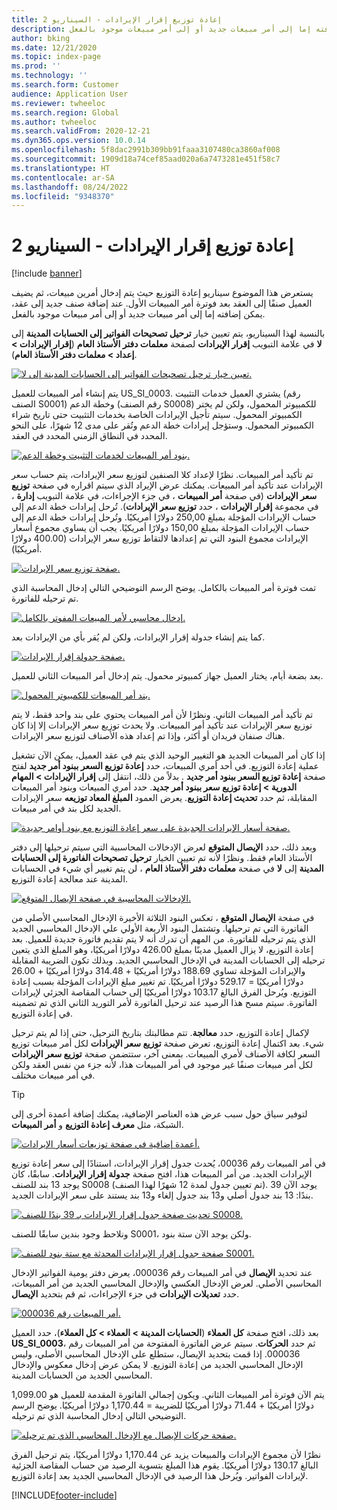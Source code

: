```yaml
---
title: إعادة توزيع إقرار الإيرادات - السيناريو 2
description: يستعرض هذا الموضوع سيناريو إعادة التوزيع حيث يتم إدخال أمرين مبيعات، ثم يضيف العميل صنفًا إلى العقد بعد فوترة أمر المبيعات الأول. عند إضافة صنف جديد إلى عقد، يمكن إضافته إما إلى أمر مبيعات جديد أو إلى أمر مبيعات موجود بالفعل.
author: bking
ms.date: 12/21/2020
ms.topic: index-page
ms.prod: ''
ms.technology: ''
ms.search.form: Customer
audience: Application User
ms.reviewer: twheeloc
ms.search.region: Global
ms.author: twheeloc
ms.search.validFrom: 2020-12-21
ms.dyn365.ops.version: 10.0.14
ms.openlocfilehash: 5f8dac2991b309bb91faaa3107480ca3860af008
ms.sourcegitcommit: 1909d18a74cef85aad020a6a7473281e451f58c7
ms.translationtype: HT
ms.contentlocale: ar-SA
ms.lasthandoff: 08/24/2022
ms.locfileid: "9348370"
---
```

# <a name="revenue-recognition-reallocation--scenario-2"></a>إعادة توزيع إقرار الإيرادات - السيناريو 2

[!include [banner](../includes/banner.md)]

يستعرض هذا الموضوع سيناريو إعادة التوزيع حيث يتم إدخال أمرين مبيعات، ثم يضيف العميل صنفًا إلى العقد بعد فوترة أمر المبيعات الأول. عند إضافة صنف جديد إلى عقد، يمكن إضافته إما إلى أمر مبيعات جديد أو إلى أمر مبيعات موجود بالفعل.

بالنسبة لهذا السيناريو، يتم تعيين خيار **ترحيل تصحيحات الفواتير إلى الحسابات المدينة** إلى **لا** في علامة التبويب **إقرار الإيرادات** لصفحة **معلمات دفتر الأستاذ العام** (**إقرار الإيرادات \> إعداد \> معلمات دفتر الأستاذ العام**).

[![تعيين خيار ترحيل تصحيحات الفواتير إلى الحسابات المدينة إلى لا.](./media/12_rev-rec-scenarios.png)](./media/12_rev-rec-scenarios.png)

يتم إنشاء أمر المبيعات للعميل US\_SI\_0003. يشتري العميل خدمات التثبيت (رقم الصنف S0001) وخطة الدعم (رقم الصنف S0008) للكمبيوتر المحمول، ولكن لم يختر الكمبيوتر المحمول. سيتم تأجيل الإيرادات الخاصة بخدمات التثبيت حتى تاريخ شراء الكمبيوتر المحمول. وستؤجل إيرادات خطة الدعم وتُقر على مدى 12 شهرًا، على النحو المحدد في النطاق الزمني المحدد في العقد.

[![بنود أمر المبيعات لخدمات التثبيت وخطة الدعم.](./media/13_rev-rec-scenarios.png)](./media/13_rev-rec-scenarios.png)

تم تأكيد أمر المبيعات. نظرًا لإعداد كلا الصنفين لتوزيع سعر الإيرادات، يتم حساب سعر الإيرادات عند تأكيد أمر المبيعات. يمكنك عرض الإيراد الذي سيتم اقراره في صفحة **توزيع سعر الإيرادات** (في صفحة **أمر المبيعات** ، في جزء الإجراءات، في علامة التبويب **إدارة** ، في مجموعة **إقرار الإيرادات** ، حدد **توزيع سعر الإيرادات**). تُرحل إيرادات خطة الدعم إلى حساب الإيرادات المؤجلة بمبلغ 250,00 دولارًا أمريكيًا. وتُرحل إيرادات خطة الدعم إلى حساب الإيرادات المؤجلة بمبلغ 150,00 دولارًا أمريكيًا. يجب أن يساوي مجموع أسعار الإيرادات مجموع البنود التي تم إعدادها لالتقاط توزيع سعر الإيرادات (400.00 دولارًا أمريكيًا).

[![صفحة توزيع سعر الإيرادات.](./media/14_rev-rec-scenarios.png)](./media/14_rev-rec-scenarios.png)

تمت فوترة أمر المبيعات بالكامل. يوضح الرسم التوضيحي التالي إدخال المحاسبة الذي تم ترحيله للفاتورة.

[![إدخال محاسبي لأمر المبيعات المفوتر بالكامل.](./media/15_rev-rec-scenarios.png)](./media/15_rev-rec-scenarios.png)

كما يتم إنشاء جدولة إقرار الإيرادات، ولكن لم يُقر بأي من الإيرادات بعد.

[![صفحة جدولة إقرار الإيرادات.](./media/16_rev-rec-scenarios.png)](./media/16_rev-rec-scenarios.png)

بعد بضعة أيام، يختار العميل جهاز كمبيوتر محمول. يتم إدخال أمر المبيعات الثاني للعميل.

[![بند أمر المبيعات للكمبيوتر المحمول.](./media/17_rev-rec-scenarios.png)](./media/17_rev-rec-scenarios.png)

تم تأكيد أمر المبيعات الثاني. ونظرًا لأن أمر المبيعات يحتوي على بند واحد فقط، لا يتم توزيع سعر الإيرادات عند تأكيد أمر المبيعات. ولا يحدث توزيع سعر الإيرادات إلا إذا كان هناك صنفان فريدان أو أكثر، وإذا تم إعداد هذه الأصناف لتوزيع سعر الإيرادات.

إذا كان أمر المبيعات الجديد هو التغيير الوحيد الذي يتم في عقد العميل، يمكن الآن تشغيل عملية إعادة التوزيع. في أحد أمري المبيعات، حدد **إعادة توزيع السعر ببنود أمر جديد** لفتح صفحة **إعادة توزيع السعر ببنود أمر جديد** . بدلاً من ذلك، انتقل إلى **إقرار الإيرادات \> المهام الدورية \> إعادة توزيع سعر ببنود أمر جديد**. حدد أمري المبيعات وبنود أمر المبيعات المقابلة، ثم حدد **تحديث إعادة التوزيع**. يعرض العمود **المبلغ المعاد توزيعه** سعر الإيرادات الجديد لكل بند في أمر مبيعات.

[![صفحة أسعار الإيرادات الجديدة على سعر إعادة التوزيع مع بنود أوامر جديدة.](./media/18_rev-rec-scenarios.png)](./media/18_rev-rec-scenarios.png)

وبعد ذلك، حدد **الإيصال المتوقع** لعرض الإدخالات المحاسبية التي سيتم ترحيلها إلى دفتر الأستاذ العام فقط. ونظرًا لأنه تم تعيين الخيار **ترحيل تصحيحات الفاتورة إلى الحسابات المدينة** إلى **لا** في صفحة **معلمات دفتر الأستاذ العام** ، لن يتم تغيير أي شيء في الحسابات المدينة عند معالجة إعادة التوزيع.

[![الإدخالات المحاسبية في صفحة الإيصال المتوقع.](./media/19_rev-rec-scenarios.png)](./media/19_rev-rec-scenarios.png)

في صفحة **الإيصال المتوقع** ، تعكس البنود الثلاثة الأخيرة الإدخال المحاسبي الأصلي من الفاتورة التي تم ترحيلها. وتشتمل البنود الأربعة الأولي علي الإدخال المحاسبي الجديد الذي يتم ترحيله للفاتورة. من المهم أن تدرك أنه لا يتم تقديم فاتورة جديدة للعميل. بعد إعادة التوزيع، لا يزال العميل مدينًا بمبلغ 426.00 دولارًا أمريكيًا، وهو المبلغ الذي يتعين ترحيله إلى الحسابات المدينة في الإدخال المحاسبي الجديد. وبذلك تكون الضريبة المقابلة والإيرادات المؤجلة تساوي 188.69 دولارًا أمريكيًا + 314.48 دولارًا أمريكيًا + 26.00 دولارًا أمريكيًا = 529.17 دولارًا أمريكيًا. تم تغيير مبلغ الإيرادات المؤجلة بسبب إعادة التوزيع. ويُرحل الفرق البالغ 103.17 دولارًا أمريكيًا إلى حساب المقاصة الجزئي لإيرادات الفاتورة. سيتم مسح هذا الرصيد عند ترحيل الفاتورة لأمر التوريد الثاني الذي تم تضمينه في إعادة التوزيع.

لإكمال إعادة التوزيع، حدد **معالجة**. تتم مطالبتك بتاريخ الترحيل، حتى إذا لم يتم ترحيل شيء. بعد اكتمال إعادة التوزيع، تعرض صفحة **توزيع سعر الإيرادات** لكل أمر مبيعات توزيع السعر لكافة الأصناف لأمري المبيعات. بمعنى آخر، ستتضمن صفحة **توزيع سعر الإيرادات** لكل أمر مبيعات صنفًا غير موجود في أمر المبيعات هذا، لأنه جزء من نفس العقد ولكن في أمر مبيعات مختلف.

> [!TIP]
> لتوفير سياق حول سبب عرض هذه العناصر الإضافية، يمكنك إضافة أعمدة أخرى إلى الشبكة، مثل **معرف إعادة التوزيع** و **أمر المبيعات**.
> 
> [![أعمدة إضافية في صفحة توزيعات أسعار الإيرادات.](./media/20_rev-rec-scenarios.png)](./media/20_rev-rec-scenarios.png)

في أمر المبيعات رقم 00036، يُحدث جدول إقرار الإيرادات، استنادًا إلى سعر إعادة توزيع الإيرادات الجديد. من أمر المبيعات هذا، افتح صفحة **جدولة إقرار الإيرادات**. سابقًا، كان يوجد 13 بند للصنف S0008 (تم تعيين جدول لمدة 12 شهرًا لهذا الصنف). يوجد الآن 39 بندًا: 13 بند جدول أصلي و13 بند جدول إلغاء و13 بند يستند على سعر الإيرادات الجديد.

[![تحديث صفحة جدول إقرار الإيرادات بـ 39 بندًا للصنف S0008.](./media/21_rev-rec-scenarios.png)](./media/21_rev-rec-scenarios.png)

ونلاحظ وجود بندين سابقًا للصنف S0001، ولكن يوجد الآن ستة بنود.

[![صفحة جدول إقرار الإيرادات المحدثة مع ستة بنود للصنف S0001.](./media/22_rev-rec-scenarios.png)](./media/22_rev-rec-scenarios.png)

عند تحديد **الإيصال** في أمر المبيعات رقم 000036، يعرض دفتر يومية الفواتير الإدخال المحاسبي الأصلي. لعرض الإدخال العكسي والإدخال المحاسبي الجديد من أمر المبيعات، حدد **تعديلات الإيرادات** في جزء الإجراءات، ثم قم بتحديد **الإيصال**.

[![أمر المبيعات رقم 000036.](./media/23_rev-rec-scenarios.png)](./media/23_rev-rec-scenarios.png)

بعد ذلك، افتح صفحة **كل العملاء** (**الحسابات المدينة \> العملاء \> كل العملاء**)، حدد العميل **US\_SI\_0003**، ثم حدد **الحركات**. سيتم عرض الفاتورة المفتوحة من أمر المبيعات رقم 000036. إذا قمت بتحديد الإيصال، ستطلع على الإدخال المحاسبي الأصلي، وليس الإدخال المحاسبي الجديد من إعادة التوزيع. لا يمكن عرض إدخال معكوس والإدخال المحاسبي الجديد من الحسابات المدينة.

يتم الآن فوترة أمر المبيعات الثاني. ويكون إجمالي الفاتورة المقدمة للعميل هو 1,099.00 دولارًا أمريكيًا + 71.44 دولارًا أمريكيًا للضريبة = 1,170.44 دولارًا أمريكيًا. يوضح الرسم التوضيحي التالي إدخال المحاسبة الذي تم ترحيله.

[![صفحة حركات الإيصال مع الإدخال المحاسبي الذي تم ترحيله.](./media/24_rev-rec-scenarios.png)](./media/24_rev-rec-scenarios.png)

نظرًا لأن مجموع الإيرادات والمبيعات يزيد عن 1,170.44 دولارًا أمريكيًا، يتم ترحيل الفرق البالغ 130.17 دولارًا أمريكيًا. يقوم هذا المبلغ بتسوية الرصيد من حساب المقاصة الجزئية لإيرادات الفواتير. ويُرحل هذا الرصيد في الإدخال المحاسبي الجديد بعد إعادة التوزيع.


[!INCLUDE[footer-include](../../includes/footer-banner.md)]
